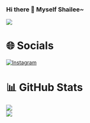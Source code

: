 ### Hi there 👋 Myself Shailee~

[![](https://visitcount.itsvg.in/api?id=xoxosallyyy&icon=0&color=0)](https://visitcount.itsvg.in)

# 🌐 Socials
[![Instagram](https://img.shields.io/badge/Instagram-%23E4405F.svg?logo=Instagram&logoColor=white)](https://instagram.com/xoxo._.sallyyyyy) 

# 📊 GitHub Stats
![](https://github-readme-stats.vercel.app/api?username=xoxosallyyy&theme=dark&hide_border=false&include_all_commits=true&count_private=true)<br/>
![](https://github-readme-streak-stats.herokuapp.com/?user=xoxosallyyy&theme=dark&hide_border=false)<br/>
